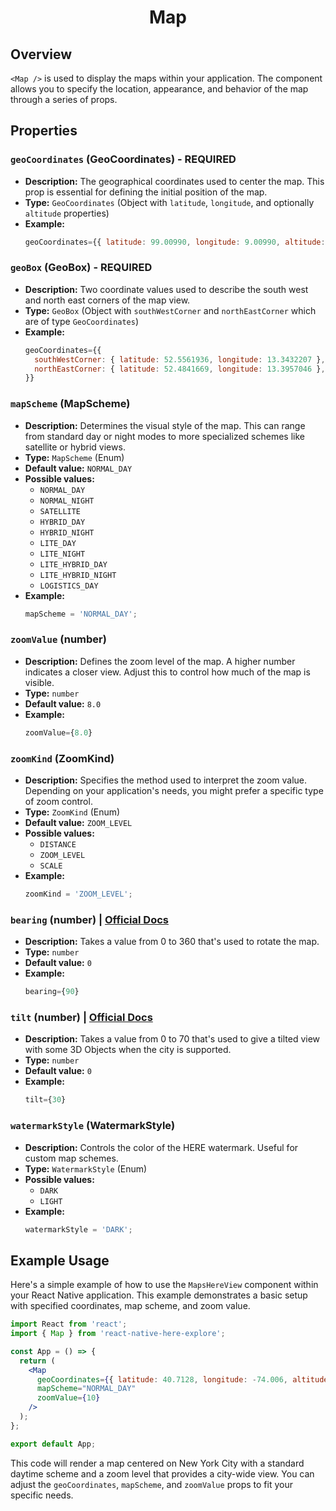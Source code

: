 <h1 align="center">
    <strong>Map</strong>
</h1>

## Overview

`<Map />` is used to display the maps within your application. The component allows you to specify the location, appearance, and behavior of the map through a series of props.

## Properties

### `geoCoordinates` (GeoCoordinates) - REQUIRED

- **Description:** The geographical coordinates used to center the map. This prop is essential for defining the initial position of the map.
- **Type:** `GeoCoordinates` (Object with `latitude`, `longitude`, and optionally `altitude` properties)
- **Example:**
  ```jsx
  geoCoordinates={{ latitude: 99.00990, longitude: 9.00990, altitude: 1.07 }}
  ```

### `geoBox` (GeoBox) - REQUIRED

- **Description:** Two coordinate values used to describe the south west and north east corners of the map view.
- **Type:** `GeoBox` (Object with `southWestCorner` and `northEastCorner` which are of type `GeoCoordinates`)
- **Example:**
  ```jsx
  geoCoordinates={{
    southWestCorner: { latitude: 52.5561936, longitude: 13.3432207 },
    northEastCorner: { latitude: 52.4841669, longitude: 13.3957046 },
  }}
  ```

### `mapScheme` (MapScheme)

- **Description:** Determines the visual style of the map. This can range from standard day or night modes to more specialized schemes like satellite or hybrid views.
- **Type:** `MapScheme` (Enum)
- **Default value:** `NORMAL_DAY`
- **Possible values:**
  - `NORMAL_DAY`
  - `NORMAL_NIGHT`
  - `SATELLITE`
  - `HYBRID_DAY`
  - `HYBRID_NIGHT`
  - `LITE_DAY`
  - `LITE_NIGHT`
  - `LITE_HYBRID_DAY`
  - `LITE_HYBRID_NIGHT`
  - `LOGISTICS_DAY`
- **Example:**
  ```jsx
  mapScheme = 'NORMAL_DAY';
  ```

### `zoomValue` (number)

- **Description:** Defines the zoom level of the map. A higher number indicates a closer view. Adjust this to control how much of the map is visible.
- **Type:** `number`
- **Default value:** `8.0`
- **Example:**
  ```jsx
  zoomValue={8.0}
  ```

### `zoomKind` (ZoomKind)

- **Description:** Specifies the method used to interpret the zoom value. Depending on your application's needs, you might prefer a specific type of zoom control.
- **Type:** `ZoomKind` (Enum)
- **Default value:** `ZOOM_LEVEL`
- **Possible values:**
  - `DISTANCE`
  - `ZOOM_LEVEL`
  - `SCALE`
- **Example:**
  ```jsx
  zoomKind = 'ZOOM_LEVEL';
  ```

### `bearing` (number) | [Official Docs](https://www.here.com/docs/bundle/sdk-for-android-explore-developer-guide/page/topics/camera.html#rotate-the-camera)

- **Description:** Takes a value from 0 to 360 that's used to rotate the map.
- **Type:** `number`
- **Default value:** `0`
- **Example:**
  ```jsx
  bearing={90}
  ```

### `tilt` (number) | [Official Docs](https://www.here.com/docs/bundle/sdk-for-android-explore-developer-guide/page/topics/camera.html#tilt-the-camera)

- **Description:** Takes a value from 0 to 70 that's used to give a tilted view with some 3D Objects when the city is supported.
- **Type:** `number`
- **Default value:** `0`
- **Example:**
  ```jsx
  tilt={30}
  ```

### `watermarkStyle` (WatermarkStyle)

- **Description:** Controls the color of the HERE watermark. Useful for custom map schemes.
- **Type:** `WatermarkStyle` (Enum)
- **Possible values:**
  - `DARK`
  - `LIGHT`
- **Example:**
  ```jsx
  watermarkStyle = 'DARK';
  ```

## Example Usage

Here's a simple example of how to use the `MapsHereView` component within your React Native application. This example demonstrates a basic setup with specified coordinates, map scheme, and zoom value.

```jsx
import React from 'react';
import { Map } from 'react-native-here-explore';

const App = () => {
  return (
    <Map
      geoCoordinates={{ latitude: 40.7128, longitude: -74.006, altitude: 1.07 }} // Coordinates for New York City
      mapScheme="NORMAL_DAY"
      zoomValue={10}
    />
  );
};

export default App;
```

This code will render a map centered on New York City with a standard daytime scheme and a zoom level that provides a city-wide view. You can adjust the `geoCoordinates`, `mapScheme`, and `zoomValue` props to fit your specific needs.

